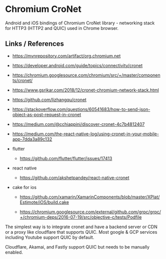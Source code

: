 # Chromium CroNet  

Android and iOS bindings of Chromium CroNet library - networking stack for HTTP3 
(HTTP2 and QUIC) used in Chrome browser.


## Links / References

*   https://mvnrepository.com/artifact/org.chromium.net

*   https://developer.android.com/guide/topics/connectivity/cronet

*   https://chromium.googlesource.com/chromium/src/+/master/components/cronet/

*   https://www.gsrikar.com/2018/12/cronet-chromium-network-stack.html

*   https://github.com/lizhangqu/cronet

*   https://stackoverflow.com/questions/60541683/how-to-send-json-object-as-post-request-in-cronet

*   https://medium.com/@cchiappini/discover-cronet-4c7b4812407

*   https://medium.com/the-react-native-log/using-cronet-in-your-mobile-app-7dda3a89c132

*   flutter

    *   https://github.com/flutter/flutter/issues/17413

*   react native

    *   https://github.com/akshetpandey/react-native-cronet

*   cake for ios

    *   https://github.com/xamarin/XamarinComponents/blob/master/XPlat/Estimote/iOS/build.cake

    *   https://chromium.googlesource.com/external/github.com/grpc/grpc/+/chromium-deps/2016-07-19/src/objective-c/tests/Podfile



The simplest way is to integrate cronet and have a backend server or CDN or a proxy like cloudflare 
that supports QUIC. Most google & GCP services including Youtube support QUIC by default. 

Cloudflare, Akamai, and Fastly support QUIC but needs to be manually enabled.




